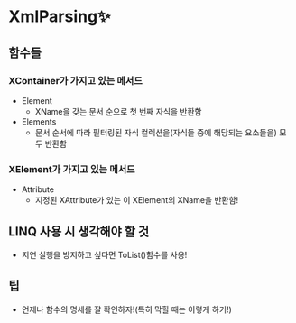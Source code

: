 # XmlParsing✨
## 함수들
### XContainer가 가지고 있는 메서드
- Element
    - XName을 갖는 문서 순으로 첫 번째 자식을 반환함
- Elements
    - 문서 순서에 따라 필터링된 자식 컬렉션을(자식들 중에 해당되는 요소들을) 모두 반환함
### XElement가 가지고 있는 메서드
- Attribute
    - 지정된 XAttribute가 있는 이 XElement의 XName을 반환함!
## LINQ 사용 시 생각해야 할 것
- 지연 실행을 방지하고 싶다면 ToList()함수를 사용!

## 팁
- 언제나 함수의 명세를 잘 확인하자!(특히 막힐 때는 이렇게 하기!)